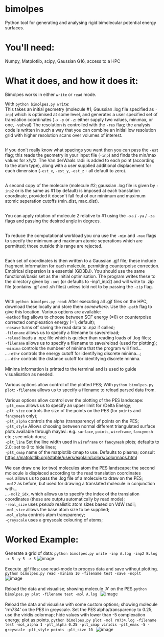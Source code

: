 # bimolpes
Python tool for generating and analysing rigid bimolecular potential energy surfaces.

# You'll need:
Numpy, Matplotlib, scipy, Gaussian G16, access to a HPC<br>

# What it does, and how it does it:
Bimolpes works in either `write` or `read` mode. <br>

With `python bimolpes.py write`:<br>
This takes an initial geometry (molecule #1; Gaussian .log file specified as `-inp`) which is optimised at some level, and generates a user specified set of translation coordinates (`-x` `-y` or `-z`: either supply two values, min:max, or one, -val:val) The resolution is controlled with the `-res` flag; the analysis code is written in such a way that you can combine an initial low resolution grid with higher resolution scans over volumes of interest.<br><br>

If you don't really know what spacings you want then you can pass the `-est` flag; this reads the geometry in your input file (`-inp`) and finds the min/max values for x/y/z. The Van derWaals radii is added to each point (according to the atom type), along with a user supplied additional displacement for each dimension (`-est_x`, `-est_y`, `-est_z` - all default to zero). <br><br>

A second copy of the molecule (molecule #2; gaussian .log file is given by `-inp2` or is the same as #1 by default) is imposed at each translation coordinate, provided it doesn't fall foul of our minimum and maximum atomic seperation cutoffs (min_dist, max_dist). <br><br>

You can apply rotation of molecule 2 relative to #1 using the `-xa` / `-ya` / `-za` flags and passing the desired angle in degrees.<br><br>

To reduce the computational workload you cna use the `-min` and `-max` flags to specify the minimum and maximum atomic seperations which are permitted; those outside this range are rejected.<br><br>

Each set of coordinates is then written to a Gaussian .gjf file; these include fragment information for each molecule, permitting counterpoise correction. Empirical dispersion is a essential (GD3BJ). You should use the same functional/basis set as the initial optimisation. The program writes these to the directory given by `-out` (or defaults to -inp1_inp2) and will write to .zip file (contains .gjf and .sh files) unless told not to by passing the `-zip` flag.<br><br>

With `python bimolpes.py read`:
After executing all .gjf files on the HPC, download these locally and store them _somewhere_. Use the `-path` flag to give this location. Various options are available:<br>
`-method` flag allows to choose between SCF energy (=0) or counterpoise corrected complexation energy (=1; default);<br>
`-nosave` turns off saving the read data to .npz if called; <br> 
`-filename` allows us to specify a filename to save/reload; <br>
`-reload` loads a .npz file which is quicker than reading loads of .log files; <br>
`-filename` allows us to specify a filename to save/reload (used for plotting); <br>
`-minima` controls the numbeer of minima that the program will find... <br>
...`-ethr` controls the energy cutoff for identifying discrete minima...; <br>
...`-dthr` controls the distance cutoff for identifying discrete minima.<br>
<br>
Minima information is printed to the terminal and is used to guide visualisation as needed. <br><br>
Various options allow control of the plotted PES; 
With `python bimolpes.py plot`:
`-filename` allows us to specify a filename to reload parsed data from. <br>
<br> Various options allow control over the plotting of the PES landscape:<br>
`-plt_emax` allows us to specify an upper limit for \Delta Energy; <br>
`-plt_size` controls the size of the points on the PES (for `points` and `fancymesh` only); <br>
`-plt_alpha` controls the alpha (transparency) of points on the PES; <br>
`-plt_style` Allows choosing between normal different triangulated surface plots available through mayavi: e.g. `surface`, `points`, `wireframe`, `fancymesh` etc.; see mlab docs;<br>
`-plt_line` Set the line width used in `wireframe` or `fancymesh` plots; defaults to 2.0; set to 0 to hide lines; <br>
`-plt_cmap` name of the matplotlib cmap to use. Defaults to plasma; consult https://matplotlib.org/stable/users/explain/colors/colormaps.html<br>
<br> We can draw one (or two) molecules atom the PES landscape: the second molecule is displaced according to the read translation coordinates<br>
`-mol` allows us to pass the .log file of a molecule to draw on the PES; <br>
`-mol2` as before, but used for drawing a translated molecule in conjunction with... <br>
...`-mol2_idx`, which allows us to specify the index of the translation coordinates (these are outptu automatically by read mode); <br>
`-real_size` uses _pseudo_ realistic atom sizes based on VdW radii; <br>
`-mol_size` allows the base atom size to be supplied; <br>
`-mol_alpha` controls atom transparency; <br>
`-greyscale` uses a greyscale colouring of atoms; <br>

# Worked Example:
Generate a grid of data:
`python bimolpes.py write -inp A.log -inp2 B.log -x 5 -y 5 -z 5`
![image](https://github.com/RichardMandle/bimolpes/assets/101199234/7c09c396-cb8c-494b-b082-4a4088dc8097)
<br><br>
Execute .gjf files; use read-mode to process data and save without plotting.
`python bimolpes.py read -minima 10 -filename test -save -noplt`
![image](https://github.com/RichardMandle/bimolpes/assets/101199234/e63623e6-1608-4f0c-8f1a-358f4a20c92b)
<br><br>
Reload the data and visualise; showing molecule 'A' on the PES
`python bimolpes.py plot -filename test -mol A.log `
![image](https://github.com/RichardMandle/bimolpes/assets/101199234/cf393ef6-566d-4882-af2e-8e81012d71f8)
<br><br>
Reload the data and visualise with some custom options; showing molecule 'rm734' on the PES in greyscale. Set the PES alpha/transparency to 0.25, use the viridis colormap; hide values with lower than -5 complexation energy; plot as points.
`python bimolpes.py plot -mol rm734.log -filename test -mol_alpha 1 -plt_alpha 0.25 -plt_cmap viridis -plt_emax -5 -greyscale -plt_style points -plt_size 10 `
![image](https://github.com/RichardMandle/bimolpes/assets/101199234/883cb89e-6279-46ac-b9a0-cd3ce2c91903)

